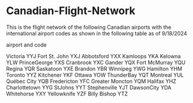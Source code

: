 # Canadian-Flight-Network

This is the flight network of the following Canadian airports with the international airport codes as shown in the following table as of 9/18/2024

airport and code

Victoria YYJ
Fort St. John YXJ
Abbotsford YXX
Kamloops YKA
Kelowna YLW
PrinceGeorge YXS
Cranbrook YXC
Gander YQX
Fort McMurray YQU
Regina YQR
Saskatoon YXE
Brandon YBR
Winnipeg YWG
Hamilton YHM
Toronto YYZ
Kitchener YKF
Ottawa YOW
ThunderBay YQT
Montreal YUL
Québec City YQB
Fredericton YFC
Greater Moncton YQM
Halifax YHZ
Charlottetown YYG
StJohns YYT
Stephenville YJT
DawsonCity YDA
Whitehorse YXY
Yellowknife YZF
Billy Bishop YTZ
